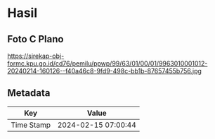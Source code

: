 # Hasil

## Foto C Plano

https://sirekap-obj-formc.kpu.go.id/cd76/pemilu/ppwp/99/63/01/00/01/9963010001012-20240214-160126--f40a46c8-9fd9-498c-bb1b-87657455b756.jpg


## Metadata

| Key        | Value               |
| ---------- | ------------------- |
| Time Stamp | 2024-02-15 07:00:44 |



